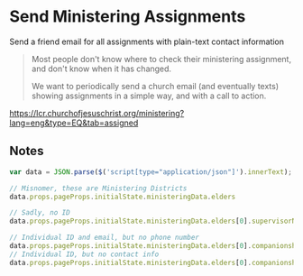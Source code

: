 # Send Ministering Assignments

Send a friend email for all assignments with plain-text contact information

> Most people don't know where to check their ministering assignment,
> and don't know when it has changed.
> 
> We want to periodically send a church email (and eventually texts)
> showing assignments in a simple way, and with a call to action.

https://lcr.churchofjesuschrist.org/ministering?lang=eng&type=EQ&tab=assigned

## Notes

```js
var data = JSON.parse($('script[type="application/json"]').innerText);

// Misnomer, these are Ministering Districts
data.props.pageProps.initialState.ministeringData.elders

// Sadly, no ID
data.props.pageProps.initialState.ministeringData.elders[0].supervisorName

// Individual ID and email, but no phone number
data.props.pageProps.initialState.ministeringData.elders[0].companionships[0].ministers[0].legacyCmisId
// Individual ID, but no contact info
data.props.pageProps.initialState.ministeringData.elders[0].companionships[0].assignments[0].legacyCmisId
```
